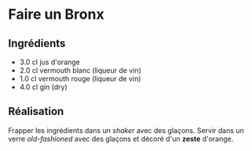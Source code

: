 # Faire un Bronx

## Ingrédients

* 3.0	cl	jus d'orange
* 2.0	cl	vermouth blanc (liqueur de vin)
* 1.0	cl	vermouth rouge (liqueur de vin)
* 4.0	cl	gin (dry)

## Réalisation 

Frapper les ingrédients dans un *shaker* avec des glaçons.
Servir dans un verre *old-fashioned* avec des glaçons et décoré d'un **zeste** d'orange.


